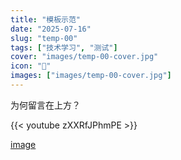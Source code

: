 ```yaml
---
title: "模板示范"
date: "2025-07-16"
slug: "temp-00"
tags: ["技术学习", "测试"]
cover: "images/temp-00-cover.jpg"
icon: "📁"
images: ["images/temp-00-cover.jpg"]
---
```

为何留言在上方？



{{< youtube zXXRfJPhmPE >}}


[image](https://prod-files-secure.s3.us-west-2.amazonaws.com/112d0858-5090-4d34-a606-b75eb8d65fd2/b110fffe-d8dc-4f51-990e-749f6cc413f6/M2U00785.mpg?X-Amz-Algorithm=AWS4-HMAC-SHA256&X-Amz-Content-Sha256=UNSIGNED-PAYLOAD&X-Amz-Credential=ASIAZI2LB466S6VZDZX7%2F20250724%2Fus-west-2%2Fs3%2Faws4_request&X-Amz-Date=20250724T140510Z&X-Amz-Expires=3600&X-Amz-Security-Token=IQoJb3JpZ2luX2VjEAQaCXVzLXdlc3QtMiJIMEYCIQCo7aicBd3pohZKLKu5oM3rp7yFr3sE6R%2FlZNKOUF8EaQIhAM6ABVk0vKvNgxRhxJh%2Fqb3MRbiPRlgib7rsoaqKcrPuKv8DCC0QABoMNjM3NDIzMTgzODA1IgxoQQsn6J8bfTZTB%2BEq3AP0%2BsB6rcuIemXRlbeIwuGDmDBe7%2BOMXKCaNxC%2FWijerq0sajCp3k%2FcF8It0Gga2u%2FySDyBpiy1pKQ8QbpZb3C29U1r9Uqgs3%2BDrvwqEsDWrzsFAkmbQO2qOuAzTddkUdMt1rvA6yS2XYseNeU8OoEkFRjJcf8oWBFbtnpk4rLlCYqMcTW%2Bek5%2BqIfzv4B0DQDduywP2NZ1o0tDxiCy6y2DAyta%2BXDTksQie6JWCwKtT6751SeOw3CRr0UHiVgAxAO345wIPAXLv8IjoaXyrZYBagATQxLXiaLb3dBj8tK%2FbBFUOPf7T6b6Mk1e3bd6OE%2Fo04%2BOjEHMCpm4k9yIMhiikyolRVe8UUvMSbT71u5Pp2ZYkxSNAUNTuvD4aSRFiD2hDFWiRrWGvivYsXT8FMfjufmrGHOyZKrzha1gC8Us%2FNi9HiCLt6BVvqQaUiaqOMHQDieDRrzWEq1ZhsPKmTSVSkbzStBNu8ySegEKzJM61ch%2BfPMhwwYMspNnK7b7Qy1hcBfGZQPkC7Ti%2FZSVMUGJLpc170HgXKIYSm1HbFYAtOCRKRZQOx9EhsgxgVHrF4mM2TJhDFWpJ%2Brh33rEDk7%2FQD24imIZR21ARvl1DbdahIlNegug0V2FzS4CYDDOv4jEBjqkAe6LXJML3Q6EWR%2BNmzwpBIJORaNrLJjz4MRBPIvVuTCnYZStFyR7k4S8fE%2BTjwRUqp0ux9G7nNxomurSBF5UeVGwCi8PWoZ04AFSOBnqadiipNSgMNpkaAPg5hPcVCtceiQRY%2BxvBDqDoaNlG0Xun%2FpW7j7FO7Du0zYTF%2FfSkeELwL7CyVcpvP90gjvY%2FDkLslbmTGQNgnbjLr5S86AMaijeLzNV&X-Amz-Signature=e5ffe7b08a4a048db65e5a1927621191fa397b6634ed6d78ae87a4829625c812&X-Amz-SignedHeaders=host&x-amz-checksum-mode=ENABLED&x-id=GetObject)

